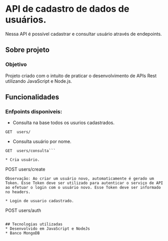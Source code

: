 # API de cadastro de dados de usuários.
Nessa API é possível cadastrar e consultar usuário através de endepoints. 

## Sobre projeto

### Objetivo
Projeto criado com o intuito de praticar o desenvolvimento de APIs Rest utilizando JavaScript e Node.js.

## Funcionalidades
### Enfpoints disponiveis:

* Consulta na base todos os usurios cadastrados.
```
GET  users/

```
* Consulta usuário por nome.
```
GET  users/consulta```

* Cria usuário.
```
POST  users/create
```
Observação: Ao criar um usuário novo, automaticamente é gerado um Token. Esse Token deve ser utilizado para autenticar o serviço de API ao efetuar o login com o usuário novo. Esse Token deve ser informado no headers.

* Login de usuario cadastrado.
```
POST  users/auth
```

## Tecnologias utilizadas
* Desenvolvido em JavaScript e NodeJs
* Banco MongoDB